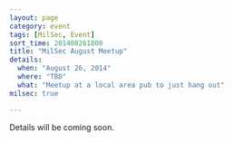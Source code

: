 ```yaml
---
layout: page
category: event
tags: [MilSec, Event]
sort_time: 201408261800
title: "MilSec August Meetup"
details:
  when: "August 26, 2014"
  where: "TBD"
  what: "Meetup at a local area pub to just hang out"
milsec: true

---
```

Details will be coming soon.
